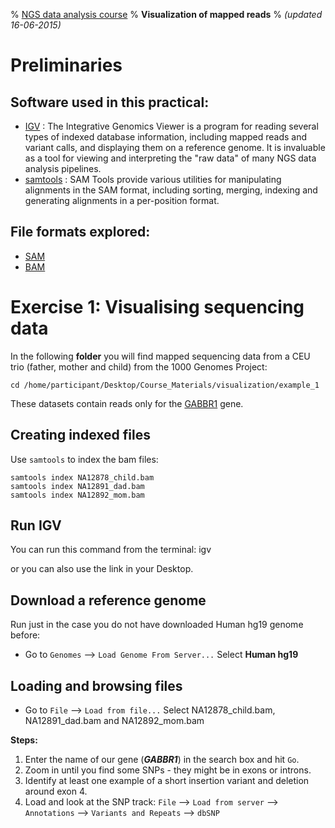% [NGS data analysis course](http://ngscourse.github.io/)
% __Visualization of mapped reads__
% _(updated 16-06-2015)_

<!-- COMMON LINKS HERE -->

[IGV]: http://www.broadinstitute.org/igv/home "IGV"
[Samtools]: http://samtools.sourceforge.net/ "samtools"


Preliminaries
================================================================================


Software used in this practical:
--------------------------------

- [IGV] : The Integrative Genomics Viewer is a program for reading several types of indexed database information, including mapped reads and variant calls, and displaying them on a reference genome. It is invaluable as a tool for viewing and interpreting the "raw data" of many NGS data analysis pipelines.
- [samtools] : SAM Tools provide various utilities for manipulating alignments in the SAM format, including sorting, merging, indexing and generating alignments in a per-position format.


File formats explored:
----------------------

- [SAM](http://samtools.sourceforge.net/SAMv1.pdf)
- [BAM](http://www.broadinstitute.org/igv/bam)


Exercise 1: Visualising sequencing data
================================================================================

In the following **folder** you will find mapped sequencing data from a CEU trio (father, mother and child) from the 1000 Genomes Project:

    cd /home/participant/Desktop/Course_Materials/visualization/example_1

These datasets contain reads only for the [GABBR1](http://www.ensembl.org/Homo_sapiens/Gene/Summary?db=core;g=ENSG00000204681;r=6:29523406-29601753) gene.

Creating indexed files
--------------------------------------------------------------------------------

Use ``samtools`` to index the bam files:

    samtools index NA12878_child.bam
    samtools index NA12891_dad.bam
    samtools index NA12892_mom.bam


Run IGV
--------------------------------------------------------------------------------

You can run this command from the terminal:
    igv

or you can also use the link in your Desktop.


Download a reference genome
--------------------------------------------------------------------------------

Run just in the case you do not have downloaded Human hg19 genome before:

- Go to ``Genomes`` --> ``Load Genome From Server...``
Select **Human hg19**

    
Loading and browsing files
--------------------------------------------------------------------------------

- Go to ``File`` --> ``Load from file...``
Select NA12878_child.bam, NA12891_dad.bam and NA12892_mom.bam

**Steps:**

1. Enter the name of our gene (_**GABBR1**_) in the search box and hit ``Go``.
2. Zoom in until you find some SNPs - they might be in exons or introns.
3. Identify at least one example of a short insertion variant and deletion around exon 4.
4. Load and look at the SNP track: ``File`` --> ``Load from server`` --> ``Annotations`` --> ``Variants and Repeats`` --> ``dbSNP``



